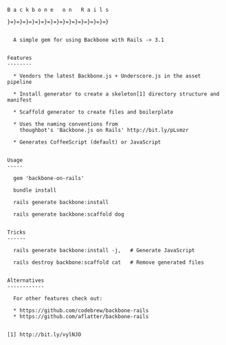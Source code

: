         
    B a c k b o n e   o n   R a i l s

    }=}=}=}=}=}=}=}=}=}=}=}=}=}=}=}=}


      A simple gem for using Backbone with Rails -> 3.1


    Features
    --------

      * Vendors the latest Backbone.js + Underscore.js in the asset pipeline

      * Install generator to create a skeleton[1] directory structure and manifest

      * Scaffold generator to create files and boilerplate

      * Uses the naming conventions from
        thoughbot's 'Backbone.js on Rails' http://bit.ly/pLsmzr

      * Generates CoffeeScript (default) or JavaScript


    Usage
    -----

      gem 'backbone-on-rails'

      bundle install

      rails generate backbone:install

      rails generate backbone:scaffold dog


    Tricks
    ------

      rails generate backbone:install -j,   # Generate JavaScript

      rails destroy backbone:scaffold cat   # Remove generated files


    Alternatives
    ------------

      For other features check out:

      * https://github.com/codebrew/backbone-rails
      * https://github.com/aflatter/backbone-rails


    [1] http://bit.ly/vylNJO
